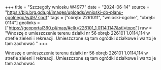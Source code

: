 +++
title = "Szczegóły wniosku W4977"
date = "2024-06-14"
source = "https://bip.brg.gda.pl/images/uploads/wnioski-do-planu-ogolnego/w4977.pdf"
tags = ["obręb: 2261011", "wnioski-ogolne", "obręb: 0114"]
geolinks = ["https://geoportal360.pl/map/#clk=226101_1.0114.1147&stl=topo"]
raw = "Wnoszę o umieszczenie terenu działki nr 56 obręb 226101 1.0114,114 w strefie zieleni i rekreacji. Umieszczone są tam ogródki działkowe i warto je tam zachować "
+++

Wnoszę o umieszczenie terenu działki nr 56 obręb 226101 1.0114,114 w strefie
zieleni i rekreacji. Umieszczone są tam ogródki działkowe i warto je tam zachować



